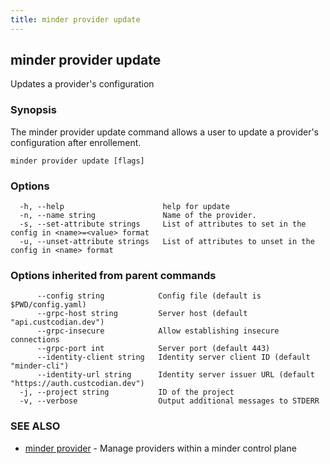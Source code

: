 ```yaml
---
title: minder provider update
---
```

## minder provider update

Updates a provider's configuration

### Synopsis

The minder provider update command allows a user to update a provider's
configuration after enrollement.

```
minder provider update [flags]
```

### Options

```
  -h, --help                      help for update
  -n, --name string               Name of the provider.
  -s, --set-attribute strings     List of attributes to set in the config in <name>=<value> format
  -u, --unset-attribute strings   List of attributes to unset in the config in <name> format
```

### Options inherited from parent commands

```
      --config string            Config file (default is $PWD/config.yaml)
      --grpc-host string         Server host (default "api.custcodian.dev")
      --grpc-insecure            Allow establishing insecure connections
      --grpc-port int            Server port (default 443)
      --identity-client string   Identity server client ID (default "minder-cli")
      --identity-url string      Identity server issuer URL (default "https://auth.custcodian.dev")
  -j, --project string           ID of the project
  -v, --verbose                  Output additional messages to STDERR
```

### SEE ALSO

* [minder provider](minder_provider.md)	 - Manage providers within a minder control plane

